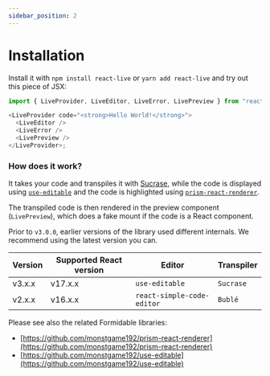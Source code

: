 ```yaml
---
sidebar_position: 2
---
```


# Installation

Install it with `npm install react-live` or `yarn add react-live` and try out this piece of JSX:

```js
import { LiveProvider, LiveEditor, LiveError, LivePreview } from "react-live";

<LiveProvider code="<strong>Hello World!</strong>">
  <LiveEditor />
  <LiveError />
  <LivePreview />
</LiveProvider>;
```

### How does it work?

It takes your code and transpiles it with [Sucrase](https://github.com/alangpierce/sucrase), while the code is displayed using [`use-editable`](https://github.com/monstgame192/use-editable) and the code is highlighted using [`prism-react-renderer`](https://github.com/monstgame192/prism-react-renderer).

The transpiled code is then rendered in the preview component (`LivePreview`), which does a fake mount if the code
is a React component.

Prior to `v3.0.0`, earlier versions of the library used different internals. We recommend using the latest version you can.

| Version | Supported React version | Editor                     | Transpiler |
| ------- | ----------------------- | -------------------------- | ---------- |
| v3.x.x  | v17.x.x                 | `use-editable`             | `Sucrase`  |
| v2.x.x  | v16.x.x                 | `react-simple-code-editor` | `Bublé`    |

Please see also the related Formidable libraries:

- [https://github.com/monstgame192/prism-react-renderer](https://github.com/monstgame192/prism-react-renderer)
- [https://github.com/monstgame192/use-editable](https://github.com/monstgame192/use-editable)
